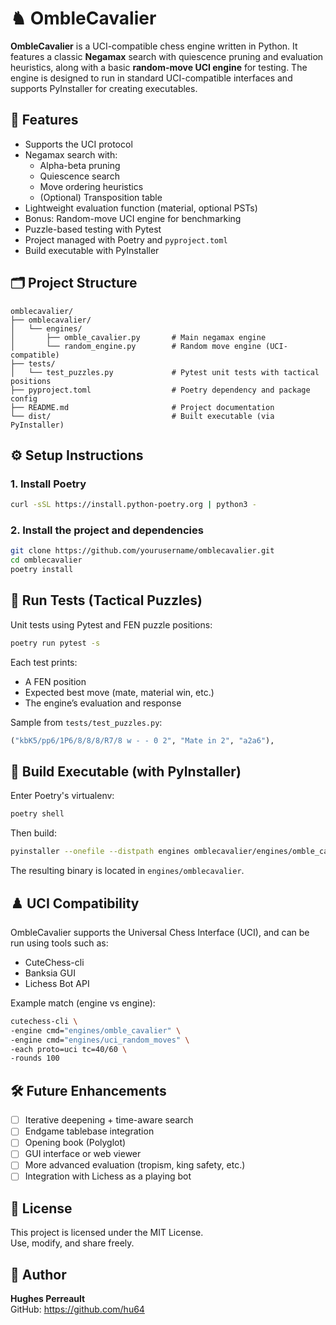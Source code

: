 # ♞ OmbleCavalier

**OmbleCavalier** is a UCI-compatible chess engine written in Python. It features a classic **Negamax** search with quiescence pruning and evaluation heuristics, along with a basic **random-move UCI engine** for testing. The engine is designed to run in standard UCI-compatible interfaces and supports PyInstaller for creating executables.

## 🚀 Features

- Supports the UCI protocol
- Negamax search with:
  - Alpha-beta pruning
  - Quiescence search
  - Move ordering heuristics
  - (Optional) Transposition table
- Lightweight evaluation function (material, optional PSTs)
- Bonus: Random-move UCI engine for benchmarking
- Puzzle-based testing with Pytest
- Project managed with Poetry and `pyproject.toml`
- Build executable with PyInstaller

## 🗂️ Project Structure

```
omblecavalier/
├── omblecavalier/
│   └── engines/
│       ├── omble_cavalier.py       # Main negamax engine
│       └── random_engine.py        # Random move engine (UCI-compatible)
├── tests/
│   └── test_puzzles.py             # Pytest unit tests with tactical positions
├── pyproject.toml                  # Poetry dependency and package config
├── README.md                       # Project documentation
└── dist/                           # Built executable (via PyInstaller)
```

## ⚙️ Setup Instructions

### 1. Install Poetry

```bash
curl -sSL https://install.python-poetry.org | python3 -
```

### 2. Install the project and dependencies

```bash
git clone https://github.com/yourusername/omblecavalier.git
cd omblecavalier
poetry install
```

## 🧪 Run Tests (Tactical Puzzles)

Unit tests using Pytest and FEN puzzle positions:

```bash
poetry run pytest -s
```

Each test prints:
- A FEN position
- Expected best move (mate, material win, etc.)
- The engine’s evaluation and response

Sample from `tests/test_puzzles.py`:
```python
("kbK5/pp6/1P6/8/8/8/R7/8 w - - 0 2", "Mate in 2", "a2a6"),
```

## 🔨 Build Executable (with PyInstaller)

Enter Poetry's virtualenv:
```bash
poetry shell
```

Then build:
```bash
pyinstaller --onefile --distpath engines omblecavalier/engines/omble_cavalier.py --collect-all bulletchess
```

The resulting binary is located in `engines/omblecavalier`.

## ♟️ UCI Compatibility

OmbleCavalier supports the Universal Chess Interface (UCI), and can be run using tools such as:

- CuteChess-cli
- Banksia GUI
- Lichess Bot API

Example match (engine vs engine):
```bash
cutechess-cli \
-engine cmd="engines/omble_cavalier" \
-engine cmd="engines/uci_random_moves" \
-each proto=uci tc=40/60 \
-rounds 100
```

## 🛠️ Future Enhancements

- [ ] Iterative deepening + time-aware search
- [ ] Endgame tablebase integration
- [ ] Opening book (Polyglot)
- [ ] GUI interface or web viewer
- [ ] More advanced evaluation (tropism, king safety, etc.)
- [ ] Integration with Lichess as a playing bot

## 📜 License

This project is licensed under the MIT License.  
Use, modify, and share freely.

## 👤 Author

**Hughes Perreault**  
GitHub: https://github.com/hu64